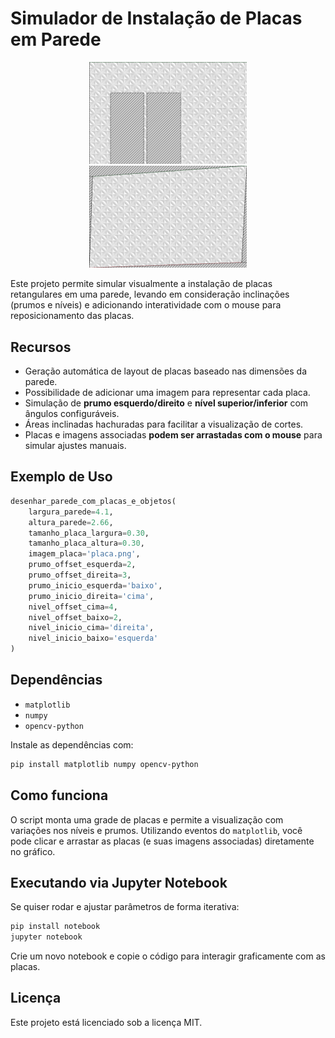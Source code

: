 # Simulador de Instalação de Placas em Parede

<p align="center">
  <img src="img/exemplo_1.png" width="50%" alt="Exemplo 1">
  <img src="img/exemplo_2.png" width="50%" alt="Exemplo 2">
</p>

Este projeto permite simular visualmente a instalação de placas retangulares em uma parede, levando em consideração inclinações (prumos e níveis) e adicionando interatividade com o mouse para reposicionamento das placas.

## Recursos

* Geração automática de layout de placas baseado nas dimensões da parede.
* Possibilidade de adicionar uma imagem para representar cada placa.
* Simulação de **prumo esquerdo/direito** e **nível superior/inferior** com ângulos configuráveis.
* Áreas inclinadas hachuradas para facilitar a visualização de cortes.
* Placas e imagens associadas **podem ser arrastadas com o mouse** para simular ajustes manuais.

## Exemplo de Uso

```python
desenhar_parede_com_placas_e_objetos(
    largura_parede=4.1,
    altura_parede=2.66,
    tamanho_placa_largura=0.30,
    tamanho_placa_altura=0.30,
    imagem_placa='placa.png',
    prumo_offset_esquerda=2,
    prumo_offset_direita=3,
    prumo_inicio_esquerda='baixo',
    prumo_inicio_direita='cima',
    nivel_offset_cima=4,
    nivel_offset_baixo=2,
    nivel_inicio_cima='direita',
    nivel_inicio_baixo='esquerda'
)
```

## Dependências

* `matplotlib`
* `numpy`
* `opencv-python`

Instale as dependências com:

```bash
pip install matplotlib numpy opencv-python
```

## Como funciona

O script monta uma grade de placas e permite a visualização com variações nos níveis e prumos. Utilizando eventos do `matplotlib`, você pode clicar e arrastar as placas (e suas imagens associadas) diretamente no gráfico.

## Executando via Jupyter Notebook

Se quiser rodar e ajustar parâmetros de forma iterativa:

```bash
pip install notebook
jupyter notebook
```

Crie um novo notebook e copie o código para interagir graficamente com as placas.

## Licença

Este projeto está licenciado sob a licença MIT.

